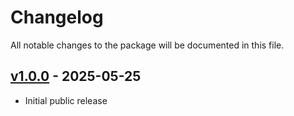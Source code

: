 # Changelog

All notable changes to the package will be documented in this file.

## [v1.0.0](https://github.com/upmind/provision-provider-office-tools/releases/tag/v1.0.0) - 2025-05-25

- Initial public release
